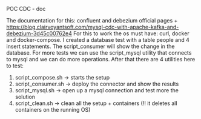 POC CDC - doc

The documentation for this: confluent and debezium official pages + https://blog.clairvoyantsoft.com/mysql-cdc-with-apache-kafka-and-debezium-3d45c00762e4
For this to work the os must have: curl, docker and docker-compose. I created a database test with a table people and 4 insert statements. The script_consumer will show the change in the database. For more tests we can use the script_mysql utility that connects to mysql and we can do more operations.
After that there are 4 utilities here to test:
1) script_compose.sh -> starts the setup
2) script_consumer.sh -> deploy the connector and show the results
3) script_mysql.sh -> open up a mysql connection and test more the solution
4) script_clean.sh -> clean all the setup + containers (!! it deletes all containers on the running OS)
